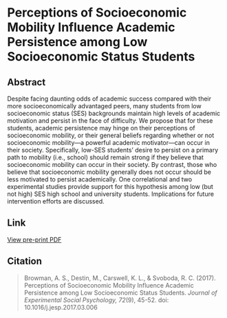 # Perceptions of Socioeconomic Mobility Influence Academic Persistence among Low Socioeconomic Status Students

## Abstract

Despite facing daunting odds of academic success compared with their more socioeconomically advantaged peers, many students from low socioeconomic status (SES) backgrounds maintain high levels of academic motivation and persist in the face of difficulty. We propose that for these students, academic persistence may hinge on their perceptions of socioeconomic mobility, or their general beliefs regarding whether or not socioeconomic mobility—a powerful academic motivator—can occur in their society. Specifically, low-SES students’ desire to persist on a primary path to mobility (i.e., school) should remain strong if they believe that socioeconomic mobility can occur in their society. By contrast, those who believe that socioeconomic mobility generally does not occur should be less motivated to persist academically. One correlational and two experimental studies provide support for this hypothesis among low (but not high) SES high school and university students. Implications for future intervention efforts are discussed.

## Link

[View pre-print PDF](http://alexbrowman.com/articles/Browman%20et%20al.,%202017,%20JESP.pdf)

## Citation

> Browman, A. S., Destin, M., Carswell, K. L., & Svoboda, R. C. (2017). Perceptions of Socioeconomic Mobility Influence Academic Persistence among Low Socioeconomic Status Students. *Journal of Experimental Social Psychology, 72*(9), 45-52. doi: 10.1016/j.jesp.2017.03.006